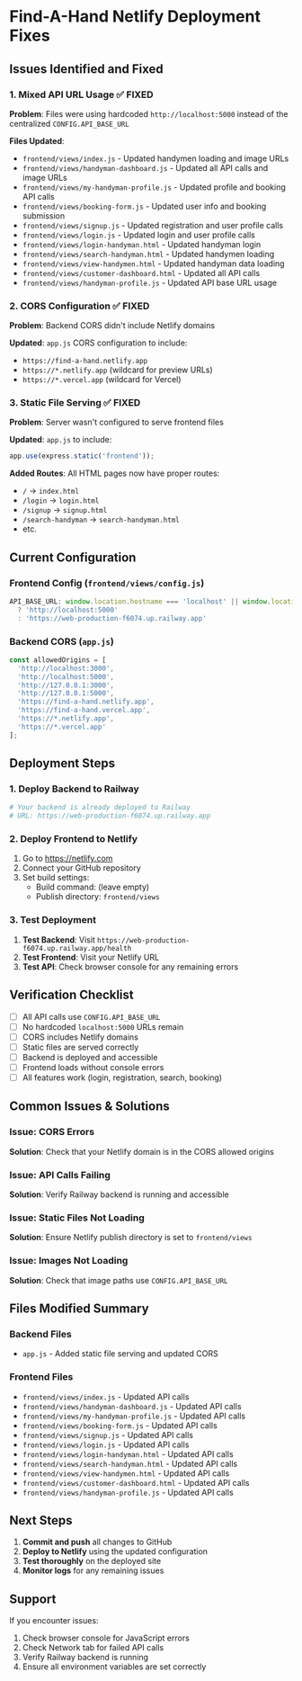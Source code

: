 # Find-A-Hand Netlify Deployment Fixes

## Issues Identified and Fixed

### 1. **Mixed API URL Usage** ✅ FIXED
**Problem**: Files were using hardcoded `http://localhost:5000` instead of the centralized `CONFIG.API_BASE_URL`

**Files Updated**:
- `frontend/views/index.js` - Updated handymen loading and image URLs
- `frontend/views/handyman-dashboard.js` - Updated all API calls and image URLs
- `frontend/views/my-handyman-profile.js` - Updated profile and booking API calls
- `frontend/views/booking-form.js` - Updated user info and booking submission
- `frontend/views/signup.js` - Updated registration and user profile calls
- `frontend/views/login.js` - Updated login and user profile calls
- `frontend/views/login-handyman.html` - Updated handyman login
- `frontend/views/search-handyman.html` - Updated handymen loading
- `frontend/views/view-handymen.html` - Updated handyman data loading
- `frontend/views/customer-dashboard.html` - Updated all API calls
- `frontend/views/handyman-profile.js` - Updated API base URL usage

### 2. **CORS Configuration** ✅ FIXED
**Problem**: Backend CORS didn't include Netlify domains

**Updated**: `app.js` CORS configuration to include:
- `https://find-a-hand.netlify.app`
- `https://*.netlify.app` (wildcard for preview URLs)
- `https://*.vercel.app` (wildcard for Vercel)

### 3. **Static File Serving** ✅ FIXED
**Problem**: Server wasn't configured to serve frontend files

**Updated**: `app.js` to include:
```javascript
app.use(express.static('frontend'));
```

**Added Routes**: All HTML pages now have proper routes:
- `/` → `index.html`
- `/login` → `login.html`
- `/signup` → `signup.html`
- `/search-handyman` → `search-handyman.html`
- etc.

## Current Configuration

### Frontend Config (`frontend/views/config.js`)
```javascript
API_BASE_URL: window.location.hostname === 'localhost' || window.location.hostname === '127.0.0.1' 
  ? 'http://localhost:5000' 
  : 'https://web-production-f6074.up.railway.app'
```

### Backend CORS (`app.js`)
```javascript
const allowedOrigins = [
  'http://localhost:3000',
  'http://localhost:5000',
  'http://127.0.0.1:3000',
  'http://127.0.0.1:5000',
  'https://find-a-hand.netlify.app',
  'https://find-a-hand.vercel.app',
  'https://*.netlify.app',
  'https://*.vercel.app'
];
```

## Deployment Steps

### 1. **Deploy Backend to Railway**
```bash
# Your backend is already deployed to Railway
# URL: https://web-production-f6074.up.railway.app
```

### 2. **Deploy Frontend to Netlify**
1. Go to https://netlify.com
2. Connect your GitHub repository
3. Set build settings:
   - Build command: (leave empty)
   - Publish directory: `frontend/views`

### 3. **Test Deployment**
1. **Test Backend**: Visit `https://web-production-f6074.up.railway.app/health`
2. **Test Frontend**: Visit your Netlify URL
3. **Test API**: Check browser console for any remaining errors

## Verification Checklist

- [ ] All API calls use `CONFIG.API_BASE_URL`
- [ ] No hardcoded `localhost:5000` URLs remain
- [ ] CORS includes Netlify domains
- [ ] Static files are served correctly
- [ ] Backend is deployed and accessible
- [ ] Frontend loads without console errors
- [ ] All features work (login, registration, search, booking)

## Common Issues & Solutions

### Issue: CORS Errors
**Solution**: Check that your Netlify domain is in the CORS allowed origins

### Issue: API Calls Failing
**Solution**: Verify Railway backend is running and accessible

### Issue: Static Files Not Loading
**Solution**: Ensure Netlify publish directory is set to `frontend/views`

### Issue: Images Not Loading
**Solution**: Check that image paths use `CONFIG.API_BASE_URL`

## Files Modified Summary

### Backend Files
- `app.js` - Added static file serving and updated CORS

### Frontend Files
- `frontend/views/index.js` - Updated API calls
- `frontend/views/handyman-dashboard.js` - Updated API calls
- `frontend/views/my-handyman-profile.js` - Updated API calls
- `frontend/views/booking-form.js` - Updated API calls
- `frontend/views/signup.js` - Updated API calls
- `frontend/views/login.js` - Updated API calls
- `frontend/views/login-handyman.html` - Updated API calls
- `frontend/views/search-handyman.html` - Updated API calls
- `frontend/views/view-handymen.html` - Updated API calls
- `frontend/views/customer-dashboard.html` - Updated API calls
- `frontend/views/handyman-profile.js` - Updated API calls

## Next Steps

1. **Commit and push** all changes to GitHub
2. **Deploy to Netlify** using the updated configuration
3. **Test thoroughly** on the deployed site
4. **Monitor logs** for any remaining issues

## Support

If you encounter issues:
1. Check browser console for JavaScript errors
2. Check Network tab for failed API calls
3. Verify Railway backend is running
4. Ensure all environment variables are set correctly 